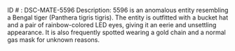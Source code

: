ID # : DSC-MATE-5596
Description: 5596 is an anomalous entity resembling a Bengal tiger (Panthera tigris tigris). The entity is outfitted with a bucket hat and a pair of rainbow-colored LED eyes, giving it an eerie and unsettling appearance. It is also frequently spotted wearing a gold chain and a normal gas mask for unknown reasons. 